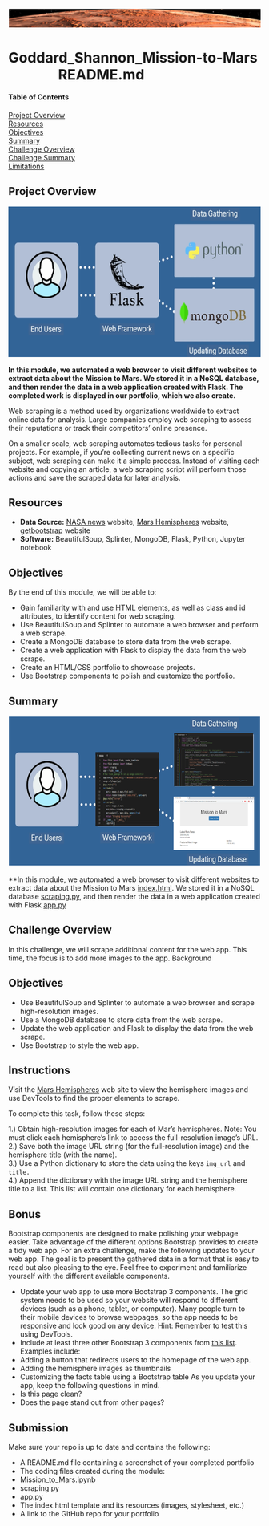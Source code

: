 ![header](/pics/header.png)
# Goddard_Shannon_Mission-to-Mars &nbsp; &nbsp; &nbsp; &nbsp; &nbsp; &nbsp; &nbsp; &nbsp;README.md

#### Table of Contents

[Project Overview](#project-overview)  
[Resources](#resources)  
[Objectives](#objectives)  
[Summary](#summary)  
[Challenge Overview](#challenge-overview)  
[Challenge Summary](#challenge-summary)  
[Limitations](#limitations)

## Project Overview
<p align="center">
  <img width="700" height="300" src="/pics/tools.png">
</p>  

**In this module, we automated a web browser to visit different websites to extract data about the Mission to Mars. We stored it in a NoSQL database, and then render the data in a web application created with Flask. The completed work is displayed in our portfolio, which we also create.**  
  
Web scraping is a method used by organizations worldwide to extract online data for analysis. Large companies employ web scraping to assess their reputations or track their competitors’ online presence.  
  
On a smaller scale, web scraping automates tedious tasks for personal projects. For example, if you’re collecting current news on a specific subject, web scraping can make it a simple process. Instead of visiting each website and copying an article, a web scraping script will perform those actions and save the scraped data for later analysis.

  
  
  
## Resources 
- **Data Source:** [NASA news](https://mars.nasa.gov/news/?page=0&per_page=40&order=publish_date+desc%2Ccreated_at+desc&search=&category=19%2C165%2C184%2C204&blank_scope=Latest) website, [Mars Hemispheres](https://astrogeology.usgs.gov/search/results?q=hemisphere+enhanced&k1=target&v1=Mars) website, [getbootstrap](https://getbootstrap.com/docs/4.0/components/alerts/) website 
- **Software:** BeautifulSoup, Splinter, MongoDB, Flask, Python, Jupyter notebook  

  
  
  
## Objectives
By the end of this module, we will be able to: 
- Gain familiarity with and use HTML elements, as well as class and id attributes, to identify content for web scraping.
- Use BeautifulSoup and Splinter to automate a web browser and perform a web scrape.
- Create a MongoDB database to store data from the web scrape.
- Create a web application with Flask to display the data from the web scrape.
- Create an HTML/CSS portfolio to showcase projects.
- Use Bootstrap components to polish and customize the portfolio.

  
  
  
## Summary
<p align="center">
  <img width="700" height="300" src="/pics/toolscustom.png">
</p>  

**In this module, we automated a web browser to visit different websites to extract data about the Mission to Mars [index.html](/templates/index.html). We stored it in a NoSQL database [scraping.py](/scraping.py), and then render the data in a web application created with Flask [app.py](/app.py)

## Challenge Overview
In this challenge, we will scrape additional content for the web app. This time, the focus is to add more images to the app.
Background  

## Objectives
- Use BeautifulSoup and Splinter to automate a web browser and scrape high-resolution images.
- Use a MongoDB database to store data from the web scrape. 
- Update the web application and Flask to display the data from the web scrape.
- Use Bootstrap to style the web app.

## Instructions
Visit the [Mars Hemispheres](https://astrogeology.usgs.gov/search/results?q=hemisphere+enhanced&k1=target&v1=Mars) web site to view the hemisphere images and use DevTools to find the proper elements to scrape.  

To complete this task, follow these steps:

1.) Obtain high-resolution images for each of Mar’s hemispheres.
Note: You must click each hemisphere’s link to access the full-resolution image’s URL.  
2.) Save both the image URL string (for the full-resolution image) and the hemisphere title (with the name).  
3.) Use a Python dictionary to store the data using the keys `img_url` and `title.`   
4.) Append the dictionary with the image URL string and the hemisphere title to a list. This list will contain one dictionary for each hemisphere.  

## Bonus
Bootstrap components are designed to make polishing your webpage easier. Take advantage of the different options Bootstrap provides to create a tidy web app. For an extra challenge, make the following updates to your web app. The goal is to present the gathered data in a format that is easy to read but also pleasing to the eye. Feel free to experiment and familiarize yourself with the different available components.
- Update your web app to use more Bootstrap 3 components. The grid system needs to be used so your website will respond to different devices (such as a phone, tablet, or computer). Many people turn to their mobile devices to browse webpages, so the app needs to be responsive and look good on any device. Hint: Remember to test this using DevTools.
- Include at least three other Bootstrap 3 components from [this list](https://getbootstrap.com/docs/4.0/components/alerts/). Examples include: 
 - Adding a button that redirects users to the homepage of the web app.
 - Adding the hemisphere images as thumbnails
 - Customizing the facts table using a Bootstrap table
As you update your app, keep the following questions in mind.
- Is this page clean?
- Does the page stand out from other pages?
## Submission
Make sure your repo is up to date and contains the following:
- A README.md file containing a screenshot of your completed portfolio
- The coding files created during the module: 
 - Mission_to_Mars.ipynb
 - scraping.py
 - app.py
- The index.html template and its resources (images, stylesheet, etc.)
- A link to the GitHub repo for your portfolio
